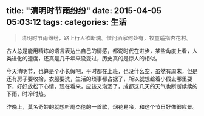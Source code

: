 title: "清明时节雨纷纷"
date: 2015-04-05 05:03:12
tags:
categories: 生活
---

> 清明时节雨纷纷，路上行人欲断魂。借问酒家何处有，牧童遥指杏花村。

古人总是能用精炼的语言表达出自己的情感，都说时代在进步，某些角度上看，人类进化的速度，还真是几千年来没变过，历史真的是惊人的相似。

今天清明节，也算是个小长假吧，平时都在上班，也没什么空，虽然有周末，但是还有房子要收拾，衣服要洗，生活的琐事都占据了，所以就想趁着小假去哪里耍下，好好放松下心情，现在看来，应该又泡汤了，成都这几天的天气也断断续续的下雨，时冷时热。

昨晚上，莫名奇妙的就想听周杰伦的一首歌，烟花易冷，和这个节日好像很应景。
